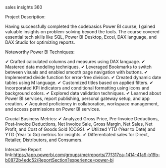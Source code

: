 


sales insights 360

Project Description:

Having successfully completed the codebasics Power BI course, I gained valuable insights on problem-solving beyond the tools. The course covered essential tech skills like SQL, Power BI Desktop, Excel, DAX language, and DAX Studio for optimizing reports.

Noteworthy Power BI Techniques:

✔ Crafted calculated columns and measures using DAX language.
✔ Mastered data modeling techniques.
✔ Leveraged Bookmarks to switch between visuals and enabled smooth page navigation with buttons.
✔ Implemented divide function for error-free division.
✔ Created dynamic date tables using M language.
✔ Customized titles based on applied filters.
✔ Incorporated KPI indicators and conditional formatting using icons and background colors.
✔ Explored data validation techniques.
✔ Learned about Power BI services, report publishing, personal gateway setup, and app creation.
✔ Acquired proficiency in collaboration, workspace management, and access permissions on Power BI services.

Crucial Business Metrics:
✔ Analyzed Gross Price, Pre-Invoice Deductions, Post-Invoice Deductions, Net Invoice Sale, Gross Margin, Net Sales, Net Profit, and Cost of Goods Sold (COGS).
✔ Utilized YTD (Year to Date) and YTG (Year to Go) metrics for insights.
✔ Differentiated sales for Direct, Retailer, Distributors, and Consumers.


Interactive Report link:[https://app.powerbi.com/groups/me/reports/77f317ca-1414-41a9-b19b-b0872b4edc52/ReportSection?experience=power-bi
](https://app.powerbi.com/groups/me/reports/29c8e688-eaac-4fd2-af91-25156509d85f/ReportSection2933a9f3dd51e6061ca5?experience=power-bi)
